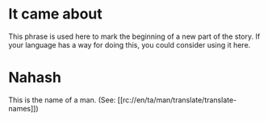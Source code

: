 # It came about

This phrase is used here to mark the beginning of a new part of the story. If your language has a way for doing this, you could consider using it here.

# Nahash

This is the name of a man. (See: [[rc://en/ta/man/translate/translate-names]])


